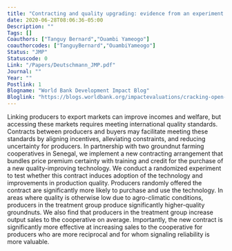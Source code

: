 ```yaml
---
title: "Contracting and quality upgrading: evidence from an experiment in Senegal"
date: 2020-06-28T08:06:36-05:00
Description: ""
Tags: []
Coauthors: ["Tanguy Bernard","Ouambi Yameogo"]
coauthorcodes: ["TanguyBernard","OuambiYameogo"]
Status: "JMP"
Statuscode: 0
Link: "/Papers/Deutschmann_JMP.pdf"
Journal: ""
Year: ""
Postlink: 1
Blogname: "World Bank Development Impact Blog"
Bloglink: "https://blogs.worldbank.org/impactevaluations/cracking-open-new-markets-contract-helps-farmers-senegal-meet-export-quality"
---
```

Linking producers to export markets can improve incomes and welfare, but accessing these markets requires meeting international quality standards.
Contracts between producers and buyers may facilitate meeting these standards by aligning incentives, alleviating constraints, and reducing uncertainty for producers.
In partnership with two groundnut farming cooperatives in Senegal, we implement a new contracting arrangement that bundles price premium certainty with training and credit for the purchase of a new quality-improving technology. We conduct a randomized experiment to test whether this contract induces adoption of the technology and improvements in production quality. Producers randomly offered the contract are significantly more likely to purchase and use the technology. In areas where quality is otherwise low due to agro-climatic conditions, producers in the treatment group produce significantly higher-quality groundnuts. We also find that producers in the treatment group increase output sales to the cooperative on average. Importantly, the new contract is significantly more effective at increasing sales to the cooperative for producers who are more reciprocal and for whom signaling reliability is more valuable.